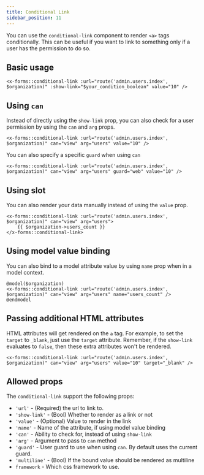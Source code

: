 ```yaml
---
title: Conditional Link
sidebar_position: 11
---
```


You can use the `conditional-link` component to render `<a>` tags conditionally. This can be useful if you want to link to something only if a user has the permission to do so.

## Basic usage

```bladehtml
<x-forms::conditional-link :url="route('admin.users.index', $organization)" :show-link="$your_condition_boolean" value="10" />
```

## Using `can`

Instead of directly using the `show-link` prop, you can also check for a user permission by using the `can` and `arg` props.

```bladehtml
<x-forms::conditional-link :url="route('admin.users.index', $organization)" can="view" arg="users" value="10" />
```

You can also specify a specific `guard` when using `can`

```bladehtml
<x-forms::conditional-link :url="route('admin.users.index', $organization)" can="view" arg="users" guard="web" value="10" />
```

## Using slot

You can also render your data manually instead of using the `value` prop.

```bladehtml
<x-forms::conditional-link :url="route('admin.users.index', $organization)" can="view" arg="users">
    {{ $organization->users_count }}
</x-forms::conditional-link>
```

## Using model value binding

You can also bind to a model attribute value by using `name` prop when in a model context.

```bladehtml
@model($organization)
<x-forms::conditional-link :url="route('admin.users.index', $organization)" can="view" arg="users" name="users_count" />
@endmodel
```

## Passing additional HTML attributes

HTML attributes will get rendered on the `a` tag. For example, to set the `target` to `_blank`, just use the `target` attribute. 
Remember, if the `show-link` evaluates to `false`, then these extra attributes won't be rendered.

```bladehtml
<x-forms::conditional-link :url="route('admin.users.index', $organization)" can="view" arg="users" value="10" target="_blank" />
```

## Allowed props

The `conditional-link` support the following props:
- `'url'` - (Required) the url to link to.
- `'show-link'` - (Bool) Whether to render as a link or not
- `'value'` - (Optional) Value to render in the link
- `'name'` - Name of the attribute, if using model value binding
- `'can'` - Ability to check for, instead of using `show-link`
- `'arg'` - Argument to pass to `can` method
- `'guard'` - User guard to use when using `can`. By default uses the current guard.
- `'multiline'` - (Bool) If the bound value should be rendered as multiline
- `framework` - Which css framework to use.
